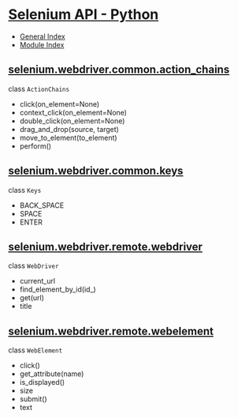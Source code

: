 # [Selenium API - Python](https://seleniumhq.github.io/selenium/docs/api/py/api.html)

- [General Index](https://seleniumhq.github.io/selenium/docs/api/py/genindex.html)
- [Module Index](https://seleniumhq.github.io/selenium/docs/api/py/py-modindex.html)

## [selenium.webdriver.common.action_chains](https://seleniumhq.github.io/selenium/docs/api/py/webdriver/selenium.webdriver.common.action_chains.html)

class `ActionChains`

- click(on_element=None)
- context_click(on_element=None)
- double_click(on_element=None)
- drag_and_drop(source, target)
- move_to_element(to_element)
- perform()

## [selenium.webdriver.common.keys](https://seleniumhq.github.io/selenium/docs/api/py/webdriver/selenium.webdriver.common.keys.html)

class `Keys`

- BACK_SPACE
- SPACE
- ENTER

## [selenium.webdriver.remote.webdriver](https://seleniumhq.github.io/selenium/docs/api/py/webdriver_remote/selenium.webdriver.remote.webdriver.html)

class `WebDriver`

- current_url
- find_element_by_id(id_)
- get(url)
- title

## [selenium.webdriver.remote.webelement](https://seleniumhq.github.io/selenium/docs/api/py/webdriver_remote/selenium.webdriver.remote.webelement.html)

class `WebElement`

- click()
- get_attribute(name)
- is_displayed()
- size
- submit()
- text